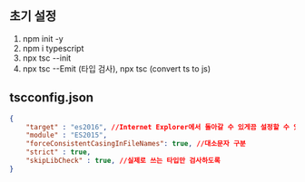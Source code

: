 
## 초기 설정

1. npm init -y
2. npm i typescript
3. npx tsc --init
4. npx tsc --Emit (타입 검사), npx tsc (convert ts to js)

## tscconfig.json

```json
{
	"target" : "es2016", //Internet Explorer에서 돌아갈 수 있게끔 설정할 수 있음 => "ES5"
	"module" : "ES2015",
	"forceConsistentCasingInFileNames": true, //대소문자 구분
	"strict" : true,
	"skipLibCheck" : true, //실제로 쓰는 타입만 검사하도록
}
```


